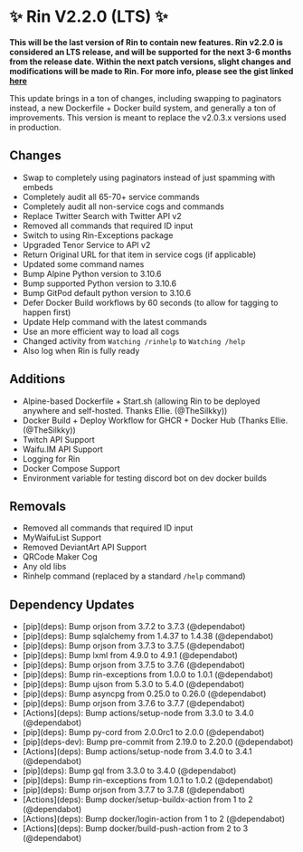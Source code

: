 # ✨ Rin V2.2.0 (LTS) ✨

**This will be the last version of Rin to contain new features. Rin v2.2.0 is considered an LTS release, and will be supported for the next 3-6 months from the release date. Within the next patch versions, slight changes and modifications will be made to Rin. For more info, please see the gist linked [here](https://gist.github.com/No767/de27c61dc471ac331a45ea7c2bda62c0)**

This update brings in a ton of changes, including swapping to paginators instead, a new Dockerfile + Docker build system, and generally a ton of improvements. This version is meant to replace the v2.0.3.x versions used in production.

## Changes
- Swap to completely using paginators instead of just spamming with embeds
- Completely audit all 65-70+ service commands
- Completely audit all non-service cogs and commands
- Replace Twitter Search with Twitter API v2
- Removed all commands that required ID input
- Switch to using Rin-Exceptions package
- Upgraded Tenor Service to API v2
- Return Original URL for that item in service cogs (if applicable)
- Updated some command names
- Bump Alpine Python version to 3.10.6
- Bump supported Python version to 3.10.6
- Bump GitPod default python version to 3.10.6
- Defer Docker Build workflows by 60 seconds (to allow for tagging to happen first)
- Update Help command with the latest commands
- Use an more efficient way to load all cogs
- Changed activity from `Watching /rinhelp` to `Watching /help` 
- Also log when Rin is fully ready

## Additions

- Alpine-based Dockerfile + Start.sh (allowing Rin to be deployed anywhere and self-hosted. Thanks Ellie. (@TheSilkky))  
- Docker Build + Deploy Workflow for GHCR + Docker Hub (Thanks Ellie. (@TheSilkky))
- Twitch API Support
- Waifu.IM API Support
- Logging for Rin
- Docker Compose Support
- Environment variable for testing discord bot on dev docker builds

## Removals
- Removed all commands that required ID input
- MyWaifuList Support
- Removed DeviantArt API Support
- QRCode Maker Cog
- Any old libs
- Rinhelp command (replaced by a standard `/help` command)

## Dependency Updates
- \[pip](deps)\: Bump orjson from 3.7.2 to 3.7.3 (@dependabot)
- \[pip](deps)\: Bump sqlalchemy from 1.4.37 to 1.4.38 (@dependabot)
- \[pip](deps)\: Bump orjson from 3.7.3 to 3.7.5 (@dependabot)
- \[pip](deps)\: Bump lxml from 4.9.0 to 4.9.1 (@dependabot)
- \[pip](deps)\: Bump orjson from 3.7.5 to 3.7.6 (@dependabot)
- \[pip](deps)\: Bump rin-exceptions from 1.0.0 to 1.0.1 (@dependabot)
- \[pip](deps)\: Bump ujson from 5.3.0 to 5.4.0 (@dependabot)
- \[pip](deps)\: Bump asyncpg from 0.25.0 to 0.26.0 (@dependabot)
- \[pip](deps)\: Bump orjson from 3.7.6 to 3.7.7 (@dependabot)
- \[Actions](deps)\: Bump actions/setup-node from 3.3.0 to 3.4.0 (@dependabot)
- \[pip](deps)\: Bump py-cord from 2.0.0rc1 to 2.0.0 (@dependabot)
- \[pip](deps-dev)\: Bump pre-commit from 2.19.0 to 2.20.0 (@dependabot)
- \[Actions](deps)\: Bump actions/setup-node from 3.4.0 to 3.4.1 (@dependabot)
- \[pip](deps)\: Bump gql from 3.3.0 to 3.4.0 (@dependabot)
- \[pip](deps)\: Bump rin-exceptions from 1.0.1 to 1.0.2 (@dependabot)
- \[pip](deps)\: Bump orjson from 3.7.7 to 3.7.8 (@dependabot)
- \[Actions](deps)\: Bump docker/setup-buildx-action from 1 to 2 (@dependabot)
- \[Actions](deps)\: Bump docker/login-action from 1 to 2 (@dependabot)
- \[Actions](deps)\: Bump docker/build-push-action from 2 to 3 (@dependabot)